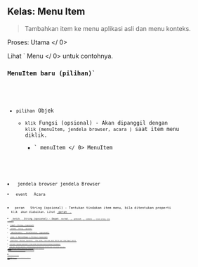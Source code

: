 ## Kelas: Menu Item

> Tambahkan item ke menu aplikasi asli dan menu konteks.

Proses:  Utama </ 0></p> 

Lihat ` Menu </ 0> untuk contohnya.</p>

<h3><code>MenuItem baru (pilihan)`</h3> 

* `pilihan` Objek 
  * `klik` Fungsi (opsional) - Akan dipanggil dengan `klik (menuItem, jendela browser, acara )` saat item menu diklik. 
    * ` menuItem </ 0> MenuItem</li>
<li><code> jendela browser </ 0>jendela Browser</li>
<li><code> event </ 0>  Acara</li>
</ul></li>
<li><code> peran </ 0>  String (opsional) - Tentukan tindakan item menu, bila ditentukan properti
 <code> klik </ 0> akan diabaikan. Lihat <a href="#roles"> peran </ 1> .</li>
<li><code> ketik </ 0>  String (opsional) - Dapat <code> normal </ 0> , <code> pemisah </ 0> , <code> submenu </ 0> , <code> kotak centang </ 0> atau
 <code> radio </ 0> .</li>
<li><code> label </ 0>  String - (opsional)</li>
<li><code> sublabel </ 0>  String - (opsional)</li>
<li><code> akselerator </ 0>  <a href="accelerator.md"> Accelerator </ 1> (opsional)</li>
<li><code> ikon </ 0> ( <a href="native-image.md"> NativeImage </ 1> | String ) (opsional)</li>
<li><code> diaktifkan </ 0>  Boolean (opsional) - Jika salah, item menu akan diklik dan tidak dapat diklik.</li>
<li><code> terlihat </ 0>  Boolean (opsional) - Jika salah, item menu akan seluruhnya tersembunyi.</li>
<li><code> diperiksa </ 0>  Boolean (opsional) - Sebaiknya hanya ditentukan untuk item menu jenis <code> kotak centang </ 0> atau <code> radio </ 0> .</li>
<li><code> submenu </ 0> (MenuItemConstructorOptions [] | Menu) (opsional) - Harus ditentukan untuk <code> submenu </ 0> ketik item menu. Jika
 <code> submenu </ 0> ditentukan, tipe <code> : 'submenu' </ 0> dapat diabaikan. Jika nilainya bukan <code> Menu </ 0> maka otomatis akan dikonversi menjadi satu dengan
 <code> Menu.buildFromTemplate </ 0> .</li>
<li><code> id </ 0>  String (opsional) - Unik dalam satu menu. Jika di definisikan maka bisa dijadikan acuan untuk item ini dengan atribut posisi.</li>
<li><code> posisi </ 0>  String (opsional) - Bidang ini memungkinkan definisi lokasi yang spesifik dalam menu tertentu.</li>
</ul></li>
</ul>

<h3>Peran</h3>

<p>Peran memungkinkan item menu memiliki perilaku yang telah ditentukan.</p>

<p>Cara terbaik adalah menentukan <code> peran </ 0> untuk item menu yang sesuai dengan peran standar, daripada mencoba menerapkan perilaku secara manual pada fungsi <code> klik </ 0> .
Di bangun <code> peran </ 0> perilaku akan memberikan pengalaman terbaik asli.</p>

<p><code> label </ 0> dan <code> akselerator </ 0> nilai-nilai opsional ketika menggunakan <code> peran </ 0> dan akan default ke nilai yang sesuai untuk setiap platform.</p>

<p>Properti <code> peran </ 0> dapat memiliki nilai berikut:</p>

<ul>
<li><code>membuka`
    * `mengulangi`
    * `memotong`
    * `salinan`
    * `pasta`
    * `pasteandmatchstyle`
    * `Pilih Semua`
    * `menghapus`
    * ` minimize </ 0> - Minimalkan jendela saat ini</li>
<li><code> tutup </ 0> - Tutup jendela saat ini</li>
<li><code> berhenti </ 0> - Keluar dari aplikasi</li>
<li><code> reload </ 0> - Muat ulang jendela aktif</li>
<li><code> forcereload </ 0> - Muat ulang jendela aktif yang mengabaikan cache.</li>
<li><code> toggledev alat </ 0> - Toggle alat pengembang di jendela aktif</li>
<li><code> toggle penuh layar </ 0> - Beralih mode layar penuh pada jendela aktif</li>
<li><code> reset zoom </ 0> - Reset tingkat zoom halaman terfokus ke ukuran aslinya</li>
<li><code> perbesar </ 0> - Perbesar halaman yang terfokus sebesar 10%</li>
<li><code> perkecil </ 0> - Perkecil halaman yang terfokus sebesar 10%</li>
<li><code> editMenu </ 0> - Seluruh menu "Edit" default (Undo, Copy, dll.)</li>
<li><code> jendela Menu </ 0> - Menu "Jendela" default keseluruhan (Minimalkan, Tutup, dll.)</li>
</ul>

<p>Peran tambahan berikut tersedia di macOS :</p>

<ul>
<li><code> tentang </ 0> - Peta ke <code> orderFrontStandardAboutPanel </ 0> tindakan</li>
<li><code> menyembunyikan </ 0> - Peta ke <code> menyembunyikan </ 0> tindakan</li>
<li><code> menyembunyi lain </ 0> - Peta ke <code> menyembunyikan aplikasi lain</ 0> tindakan</li>
<li><code>unhide` - Map to the `unhideAllApplications` action
    * `startspeaking` - Map to the `startSpeaking` action
    * `stopspeaking` - Map to the `stopSpeaking` action
    * `depan` - Peta ke `arrangeInFront` tindakan
    * `zoom` - Peta ke `performZoom` tindakan
    * `window` - The submenu is a "Window" menu
    * `help` - The submenu is a "Help" menu
    * `services` - The submenu is a "Services" menu
    
    When specifying a `role` on macOS, `label` and `accelerator` are the only options that will affect the menu item. All other options will be ignored.
    
    ### Instance Properties
    
    Properti berikut tersedia pada contoh `MenuItem`:
    
    #### `menuItem.enabled`
    
    A`Boolean` menunjukkan apakah item tersebut diaktifkan, properti ini dapat diubah secara dinamis.
    
    #### `menuItem.visible`
    
    A `Boolean` menunjukkan apakah item tersebut terlihat, properti ini dapat diubah secara dinamis.
    
    #### `menuItem.checked`
    
    A `Boolean` indicating whether the item is checked, this property can be dynamically changed.
    
    Sebuah `centang` item menu akan beralih `diperiksa` properti dan mematikan saat dipilih.
    
    Sebuah `radio` item menu akan menyala nya `diperiksa` properti saat diklik, dan akan mematikan properti itu untuk semua item yang berdekatan di menu yang sama.
    
    Anda dapat menambahkan fungsi `klik` untuk perilaku tambahan.
    
    #### `menuItem.label`
    
    A `String` representing the menu items visible label
    
    #### `menuItem.click`
    
    A `Function` that is fired when the MenuItem receives a click event